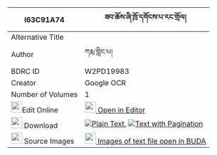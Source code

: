 |I63C91A74|ཟབ་ཆོས་ཞི་ཁྲོ་དགོངས་པ་རང་གྲོལ། 
| --- | --- 
|Alternative Title |
|Author| ཀརྨ་གླིང་པ།
|BDRC ID | W2PD19983
|Creator | Google OCR
|Number of Volumes| 1
|<img width="25" src="https://img.icons8.com/color/25/000000/edit-property.png">Edit Online| [<img width="25" src="https://avatars.githubusercontent.com/u/45091458?s=200&v=4"> Open in Editor](http://editor.openpecha.org/I63C91A74)
|<img width="25" src="https://img.icons8.com/fluent/48/000000/download-2.png"/>  Download | [![](https://img.icons8.com/color/20/000000/txt.png)Plain Text](https://github.com/Openpecha/I63C91A74/releases/download/v1/zab_cho_shyi_tro_gongpa_rangdr_plain_I63C91A74.zip), [![](https://img.icons8.com/color/20/000000/txt.png)Text with Pagination](https://github.com/Openpecha/I63C91A74/releases/download/v1/zab_cho_shyi_tro_gongpa_rangdr_pages_I63C91A74.zip)
|<img width="25" src="https://img.icons8.com/plasticine/100/000000/pictures-folder.png"/>  Source Images | [<img width="25" src="https://library.bdrc.io/icons/BUDA-small.svg"> Images of text file open in BUDA](https://library.bdrc.io/show/bdr:W2PD19983)